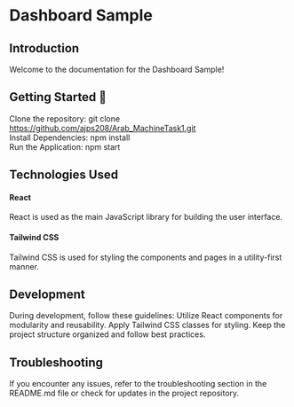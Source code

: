 <h1>Dashboard Sample</h1>

<h2>Introduction</h2>
Welcome to the documentation for the Dashboard Sample! 

<h2> Getting Started 🚀</h2>

Clone the repository: git clone https://github.com/ajps208/Arab_MachineTask1.git<br/>
Install Dependencies: npm install<br/>
Run the Application: npm start<br/>


<h2>Technologies Used</h2>

<h4>React</h4>
React is used as the main JavaScript library for building the user interface.

<h4>Tailwind CSS</h4>
Tailwind CSS is used for styling the components and pages in a utility-first manner.

<h2>Development</h2>
During development, follow these guidelines:
Utilize React components for modularity and reusability.
Apply Tailwind CSS classes for styling.
Keep the project structure organized and follow best practices.

<h2>Troubleshooting</h2>
If you encounter any issues, refer to the troubleshooting section in the README.md file or check for updates in the project repository.
